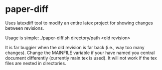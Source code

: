 paper-diff
==========

Uses latexdiff tool to modify an entire latex project for showing changes between revisions.

Usage is simple:
./paper-diff.sh directory/path \<old revision\>

It is far buggier when the old revision is far back (i.e., way too many changes).
Change the MAINFILE variable if your have named you central document differently
(currently main.tex is used). It will not work if the tex files are nested in
directories.
